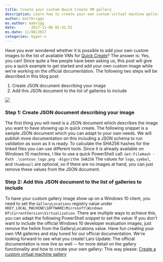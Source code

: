 ```yaml
---
title: Create your custom Quick Create VM gallery
description: Learn how to create your own custom virtual machine gallery using Quick Create on JSON files.
author: mattbriggs
ms.author: mabrigg
date:       2017-11-08 02:41:52
ms.date: 11/08/2017
categories: hyper-v
---
```

Have you ever wondered whether it is possible to add your own custom images to the list of available VMs for [Quick Create](https://blogs.technet.microsoft.com/virtualization/2017/07/26/hyper-v-virtual-machine-gallery-and-networking-improvements/)? The answer is: Yes, you can! Since quite a few people have been asking us, this post will give you a quick example to get started and add your own custom image while we're working on the official documentation. The following two steps will be described in this blog post: 

  1. Create JSON document describing your image
  2. Add this JSON document to the list of galleries to include

[![](https://msdnshared.blob.core.windows.net/media/2017/11/customquickcreategallery-500x295.png)](https://msdnshared.blob.core.windows.net/media/2017/11/customquickcreategallery.png)

### Step 1: Create JSON document describing your image

The first thing you will need is a JSON document which describes the image you want to have showing up in quick create. The following snippet is a sample JSON document which you can adapt to your own needs. We will publish more documentation on this including a JSON schema to run validation as soon as it is ready.  To calculate the SHA256 hashes for the linked files you can use different tools. Since it is already available on Windows 10 machines, I like to use a quick PowerShell call: `Get-FileHash -Path .\contoso_logo.png -Algorithm SHA256` The values for `logo`, `symbol`, and `thumbnail` are optional, so if there are no images at hand, you can just remove these values from the JSON document. 

### Step 2: Add this JSON document to the list of galleries to include

To have your custom gallery image show up on a Windows 10 client, you need to set the `GalleryLocations` registry value under `HKEY_LOCAL_MACHINE\SOFTWARE\Microsoft\Windows NT\CurrentVersion\Virtualization`. There are multiple ways to achieve this, you can adapt the following PowerShell snippet to set the value:  If you don't want to include the official Windows 10 developer evaluation images, just remove the fwlink from the GalleryLocations value. Have fun creating your own VM galleries and stay tuned for our official documentation. We're looking forward to see what you create! Lars Update: The official documentation is now live as well -- for more detail on the gallery functionality and how to create your own gallery: This way please: [Create a custom virtual machine gallery](https://docs.microsoft.com/virtualization/hyper-v-on-windows/user-guide/custom-gallery)
